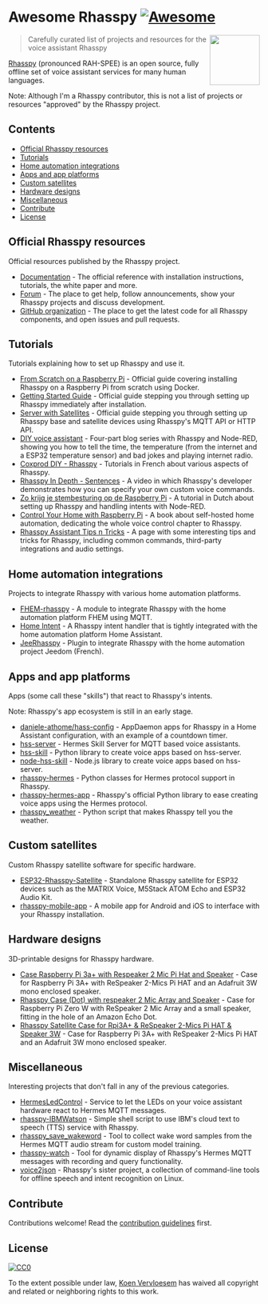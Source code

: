 # Awesome Rhasspy [![Awesome](https://awesome.re/badge.svg)](https://awesome.re)

[<img src="https://raw.githubusercontent.com/rhasspy/rhasspy/master/docs/img/rhasspy.svg" align="right" width="100">](https://rhasspy.readthedocs.io)

> Carefully curated list of projects and resources for the voice assistant Rhasspy

[Rhasspy](https://rhasspy.readthedocs.io) (pronounced RAH-SPEE) is an open source, fully offline set of voice assistant services for many human languages.

Note: Although I'm a Rhasspy contributor, this is not a list of projects or resources "approved" by the Rhasspy project.

## Contents

- [Official Rhasspy resources](#official-rhasspy-resources)
- [Tutorials](#tutorials)
- [Home automation integrations](#home-automation-integrations)
- [Apps and app platforms](#apps-and-app-platforms)
- [Custom satellites](#custom-satellites)
- [Hardware designs](#hardware-designs)
- [Miscellaneous](#miscellaneous)
- [Contribute](#contribute)
- [License](#license)

## Official Rhasspy resources

Official resources published by the Rhasspy project.

- [Documentation](https://rhasspy.readthedocs.io) - The official reference with installation instructions, tutorials, the white paper and more.
- [Forum](https://community.rhasspy.org) - The place to get help, follow announcements, show your Rhasspy projects and discuss development.
- [GitHub organization](https://github.com/rhasspy/) - The place to get the latest code for all Rhasspy components, and open issues and pull requests.

## Tutorials

Tutorials explaining how to set up Rhasspy and use it.

- [From Scratch on a Raspberry Pi](https://rhasspy.readthedocs.io/en/latest/tutorials/#from-scratch-on-a-raspberry-pi) - Official guide covering installing Rhasspy on a Raspberry Pi from scratch using Docker.
- [Getting Started Guide](https://rhasspy.readthedocs.io/en/latest/tutorials/#getting-started-guide) - Official guide stepping you through setting up Rhasspy immediately after installation.
- [Server with Satellites](https://rhasspy.readthedocs.io/en/latest/tutorials/#server-with-satellites) - Official guide stepping you through setting up Rhasspy base and satellite devices using Rhasspy's MQTT API or HTTP API.
- [DIY voice assistant](https://cstan.io/?p=11925&lang=en) - Four-part blog series with Rhasspy and Node-RED, showing you how to tell the time, the temperature (from the internet and a ESP32 temperature sensor) and bad jokes and playing internet radio.
- [Coxprod DIY - Rhasspy](https://www.coxprod.org/domotique/category/domotique/rhasspy/) - Tutorials in French about various aspects of Rhasspy.
- [Rhasspy In Depth - Sentences](https://www.youtube.com/watch?v=sWVl0ZoXZEo) - A video in which Rhasspy's developer demonstrates how you can specify your own custom voice commands.
- [Zo krijg je stembesturing op de Raspberry Pi](https://computertotaal.nl/artikelen/internet-thuis/zo-krijg-je-stembesturing-op-de-raspberry-pi/) - A tutorial in Dutch about setting up Rhasspy and handling intents with Node-RED.
- [Control Your Home with Raspberry Pi](https://koen.vervloesem.eu/books/control-your-home-with-raspberry-pi/) - A book about self-hosted home automation, dedicating the whole voice control chapter to Rhasspy.
- [Rhasspy Assistant Tips n Tricks](https://kiboost.github.io/jeedom_docs/other/Rhasspy/) - A page  with some interesting tips and tricks for Rhasspy, including common commands, third-party integrations and audio settings.

## Home automation integrations

Projects to integrate Rhasspy with various home automation platforms.

- [FHEM-rhasspy](https://github.com/fhem/fhem-rhasspy) - A module to integrate Rhasspy with the home automation platform FHEM using MQTT.
- [Home Intent](https://github.com/JarvyJ/HomeIntent) - A Rhasspy intent handler that is tightly integrated with the home automation platform Home Assistant.
- [JeeRhasspy](https://kiboost.github.io/jeedom_docs/plugins/jeerhasspy/fr_FR/) - Plugin to integrate Rhasspy with the home automation project Jeedom (French).

## Apps and app platforms

Apps (some call these "skills") that react to Rhasspy's intents.

Note: Rhasspy's app ecosystem is still in an early stage.

- [daniele-athome/hass-config](https://github.com/daniele-athome/hass-config) - AppDaemon apps for Rhasspy in a Home Assistant configuration, with an example of a countdown timer.
- [hss-server](https://github.com/patrickjane/hss-server) - Hermes Skill Server for MQTT based voice assistants.
- [hss-skill](https://github.com/patrickjane/hss-skill) - Python library to create voice apps based on hss-server.
- [node-hss-skill](https://github.com/patrickjane/node-hss-skill) - Node.js library to create voice apps based on hss-server.
- [rhasspy-hermes](https://github.com/rhasspy/rhasspy-hermes) - Python classes for Hermes protocol support in Rhasspy.
- [rhasspy-hermes-app](https://rhasspy-hermes-app.readthedocs.io) - Rhasspy's official Python library to ease creating voice apps using the Hermes protocol.
- [rhasspy_weather](https://github.com/Daenara/rhasspy_weather) - Python script that makes Rhasspy tell you the weather.

## Custom satellites

Custom Rhasspy satellite software for specific hardware.

- [ESP32-Rhasspy-Satellite](https://github.com/Romkabouter/ESP32-Rhasspy-Satellite) - Standalone Rhasspy satellite for ESP32 devices such as the MATRIX Voice, M5Stack ATOM Echo and ESP32 Audio Kit.
- [rhasspy-mobile-app](https://github.com/razzo04/rhasspy-mobile-app) - A mobile app for Android and iOS to interface with your Rhasspy installation.

## Hardware designs

3D-printable designs for Rhasspy hardware.

- [Case Raspberry Pi 3a+ with Respeaker 2 Mic Pi Hat and Speaker](https://www.thingiverse.com/thing:4685595) - Case for Raspberry Pi 3A+ with ReSpeaker 2-Mics Pi HAT and an Adafruit 3W mono enclosed speaker.
- [Rhasspy Case (Dot) with respeaker 2 Mic Array and Speaker](https://www.thingiverse.com/thing:4704214) - Case for Raspberry Pi Zero W with ReSpeaker 2 Mic Array and a small speaker, fitting in the hole of an Amazon Echo Dot.
- [Rhasspy Satellite Case for Rpi3A+ & ReSpeaker 2-Mics Pi HAT & Speaker 3W](https://www.thingiverse.com/thing:4642517) - Case for Raspberry Pi 3A+ with ReSpeaker 2-Mics Pi HAT and an Adafruit 3W mono enclosed speaker.

## Miscellaneous

Interesting projects that don't fall in any of the previous categories.

- [HermesLedControl](https://github.com/project-alice-assistant/HermesLedControl) - Service to let the LEDs on your voice assistant hardware react to Hermes MQTT messages.
- [rhasspy-IBMWatson](https://github.com/Rayz224/rhasspy-IBMWatson) - Simple shell script to use IBM's cloud text to speech (TTS) service with Rhasspy.
- [rhasspy_save_wakeword](https://github.com/Daenara/rhasspy_save_wakeword) - Tool to collect wake word samples from the Hermes MQTT audio stream for custom model training.
- [rhasspy-watch](https://github.com/cedcox/rhasspy-watch) - Tool for dynamic display of Rhasspy's Hermes MQTT messages with recording and query functionality.
- [voice2json](https://voice2json.org/) - Rhasspy's sister project, a collection of command-line tools for offline speech and intent recognition on Linux.

## Contribute

Contributions welcome! Read the [contribution guidelines](contributing.md) first.

## License

[![CC0](https://mirrors.creativecommons.org/presskit/buttons/88x31/svg/cc-zero.svg)](https://creativecommons.org/publicdomain/zero/1.0)

To the extent possible under law, [Koen Vervloesem](mailto:koen@vervloesem.eu) has waived all copyright and
related or neighboring rights to this work.
